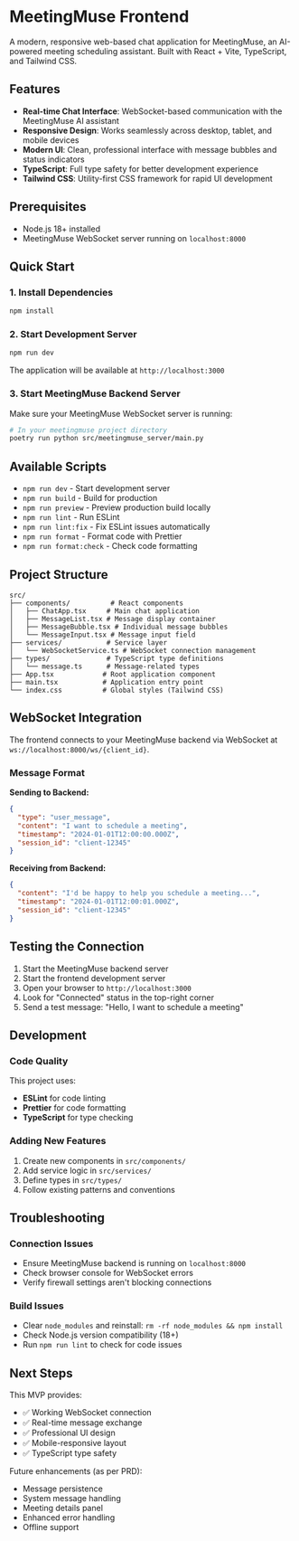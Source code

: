 # MeetingMuse Frontend

A modern, responsive web-based chat application for MeetingMuse, an AI-powered meeting scheduling assistant. Built with React + Vite, TypeScript, and Tailwind CSS.

## Features

- **Real-time Chat Interface**: WebSocket-based communication with the MeetingMuse AI assistant
- **Responsive Design**: Works seamlessly across desktop, tablet, and mobile devices
- **Modern UI**: Clean, professional interface with message bubbles and status indicators
- **TypeScript**: Full type safety for better development experience
- **Tailwind CSS**: Utility-first CSS framework for rapid UI development

## Prerequisites

- Node.js 18+ installed
- MeetingMuse WebSocket server running on `localhost:8000`

## Quick Start

### 1. Install Dependencies

```bash
npm install
```

### 2. Start Development Server

```bash
npm run dev
```

The application will be available at `http://localhost:3000`

### 3. Start MeetingMuse Backend Server

Make sure your MeetingMuse WebSocket server is running:

```bash
# In your meetingmuse project directory
poetry run python src/meetingmuse_server/main.py
```

## Available Scripts

- `npm run dev` - Start development server
- `npm run build` - Build for production
- `npm run preview` - Preview production build locally
- `npm run lint` - Run ESLint
- `npm run lint:fix` - Fix ESLint issues automatically
- `npm run format` - Format code with Prettier
- `npm run format:check` - Check code formatting

## Project Structure

```
src/
├── components/          # React components
│   ├── ChatApp.tsx     # Main chat application
│   ├── MessageList.tsx # Message display container
│   ├── MessageBubble.tsx # Individual message bubbles
│   └── MessageInput.tsx # Message input field
├── services/           # Service layer
│   └── WebSocketService.ts # WebSocket connection management
├── types/              # TypeScript type definitions
│   └── message.ts      # Message-related types
├── App.tsx            # Root application component
├── main.tsx           # Application entry point
└── index.css          # Global styles (Tailwind CSS)
```

## WebSocket Integration

The frontend connects to your MeetingMuse backend via WebSocket at `ws://localhost:8000/ws/{client_id}`.

### Message Format

**Sending to Backend:**
```json
{
  "type": "user_message",
  "content": "I want to schedule a meeting",
  "timestamp": "2024-01-01T12:00:00.000Z",
  "session_id": "client-12345"
}
```

**Receiving from Backend:**
```json
{
  "content": "I'd be happy to help you schedule a meeting...",
  "timestamp": "2024-01-01T12:00:01.000Z",
  "session_id": "client-12345"
}
```

## Testing the Connection

1. Start the MeetingMuse backend server
2. Start the frontend development server
3. Open your browser to `http://localhost:3000`
4. Look for "Connected" status in the top-right corner
5. Send a test message: "Hello, I want to schedule a meeting"

## Development

### Code Quality

This project uses:
- **ESLint** for code linting
- **Prettier** for code formatting
- **TypeScript** for type checking

### Adding New Features

1. Create new components in `src/components/`
2. Add service logic in `src/services/`
3. Define types in `src/types/`
4. Follow existing patterns and conventions

## Troubleshooting

### Connection Issues

- Ensure MeetingMuse backend is running on `localhost:8000`
- Check browser console for WebSocket errors
- Verify firewall settings aren't blocking connections

### Build Issues

- Clear `node_modules` and reinstall: `rm -rf node_modules && npm install`
- Check Node.js version compatibility (18+)
- Run `npm run lint` to check for code issues

## Next Steps

This MVP provides:
- ✅ Working WebSocket connection
- ✅ Real-time message exchange
- ✅ Professional UI design
- ✅ Mobile-responsive layout
- ✅ TypeScript type safety

Future enhancements (as per PRD):
- Message persistence
- System message handling
- Meeting details panel
- Enhanced error handling
- Offline support
